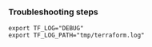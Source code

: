 ### Troubleshooting steps
```agsl
export TF_LOG="DEBUG"
export TF_LOG_PATH="tmp/terraform.log"
```


